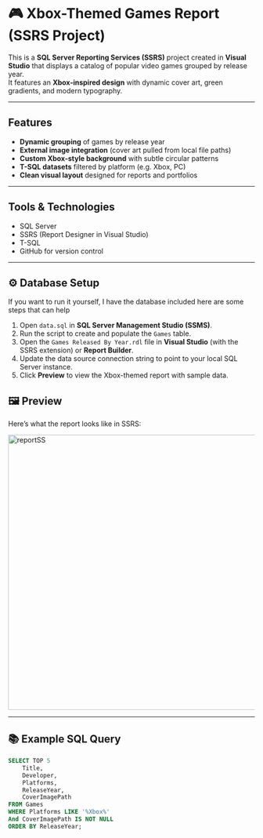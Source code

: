 # 🎮 Xbox-Themed Games Report (SSRS Project)

This is a **SQL Server Reporting Services (SSRS)** project created in **Visual Studio** that displays a catalog of popular video games grouped by release year.  
It features an **Xbox-inspired design** with dynamic cover art, green gradients, and modern typography.

---

##  Features
- **Dynamic grouping** of games by release year  
- **External image integration** (cover art pulled from local file paths)  
- **Custom Xbox-style background** with subtle circular patterns  
- **T-SQL datasets** filtered by platform (e.g. Xbox, PC)  
- **Clean visual layout** designed for reports and portfolios  

---

## Tools & Technologies
- SQL Server  
- SSRS (Report Designer in Visual Studio)  
- T-SQL  
- GitHub for version control  

---

## ⚙️ Database Setup
If you want to run it yourself, I have the database included here are some steps that can help

1. Open `data.sql` in **SQL Server Management Studio (SSMS)**.  
2. Run the script to create and populate the `Games` table.  
3. Open the `Games Released By Year.rdl` file in **Visual Studio** (with the SSRS extension) or **Report Builder**.  
4. Update the data source connection string to point to your local SQL Server instance.  
5. Click **Preview** to view the Xbox-themed report with sample data.



## 🖼️ Preview
Here’s what the report looks like in SSRS:


<img width="1090" height="561" alt="reportSS" src="https://github.com/user-attachments/assets/45bc83fd-faff-4c54-b7a1-f67ae9278618" />

---

## 📚 Example SQL Query
```sql
SELECT TOP 5 
    Title,
    Developer,
    Platforms,
    ReleaseYear,
    CoverImagePath
FROM Games
WHERE Platforms LIKE '%Xbox%'
And CoverImagePath IS NOT NULL
ORDER BY ReleaseYear;

